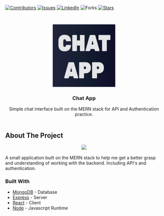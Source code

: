 <!--
*** Thanks for checking out this README Template. If you have a suggestion that would
*** make this better, please fork the repo and create a pull request or simply open
*** an issue with the tag "enhancement".
*** Thanks again! Now go create something AMAZING! :D
***
***
***
*** To avoid retyping too much info. Do a search and replace for the following:
*** github_username, repo, twitter_handle, email
-->





<!-- PROJECT SHIELDS -->
<!--
*** I'm using markdown "reference style" links for readability.
*** Reference links are enclosed in brackets [ ] instead of parentheses ( ).
*** See the bottom of this document for the declaration of the reference variables
*** for contributors-url, forks-url, etc. This is an optional, concise syntax you may use.
*** https://www.markdownguide.org/basic-syntax/#reference-style-links
-->
[![Contributors][contributors-shield]][contributors-url]
[![Issues][issues-shield]][issues-url]
[![LinkedIn][linkedin-shield]][linkedin-url]
![Forks][forks-shield]
[![Stars][stars-shield]][stars-url]



<!-- PROJECT LOGO -->
<br />
<p align="center">
  <a href="https://github.com/baileyday/pokefind">
    <img src="images/logo.png" alt="Logo" width="200" height="200">
  </a>

  <h3 align="center">Chat App</h3>

  <p align="center">
    Simple chat interface built on the MERN stack for API and Authentication practice.
    <br />
    <br />
    
  </p>
</p>


<!-- ABOUT THE PROJECT -->
## About The Project
<p align="center">
 <img src="/ezgif.com-optimize.gif?raw=true" width="750px">
</p>
A small application built on the MERN stack to help me get a better grasp and understanding of working with the backend. Including API's and authentication.

### Built With

* [MongoDB](https://www.mongodb.com/) - Database
* [Express](https://expressjs.com/) - Server
* [React](https://reactjs.org/) - Client
* [Node](https://nodejs.org/en/) - Javascript Runtime




<!-- MARKDOWN LINKS & IMAGES -->
<!-- https://www.markdownguide.org/basic-syntax/#reference-style-links -->
[contributors-shield]: https://img.shields.io/github/contributors/BaileyDay/ChatApp?style=flat-square
[contributors-url]: https://github.com/BaileyDay/Chatapp/graphs/contributors
[forks-shield]: https://img.shields.io/github/forks/BaileyDay/ChatApp?style=social
[stars-shield]: https://img.shields.io/github/stars/BaileyDay/ChatApp?style=social
[stars-url]: https://github.com/BaileyDay/Chatapp/stargazers
[issues-shield]: https://img.shields.io/github/issues/BaileyDay/ChatApp?style=flat-square
[issues-url]: https://github.com/BaileyDay/Chatapp/issues
[linkedin-shield]: https://img.shields.io/badge/-LinkedIn-black.svg?style=flat-square&logo=linkedin&colorB=555
[linkedin-url]: https://www.linkedin.com/in/bailey-j-day/
[product-screenshot]: images/screenshot.png
